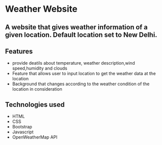 <h1>Weather Website</h1>
<h2>A website that gives weather information of a given location. Default location set to New Delhi.</h2>
<h2>Features</h2>
<ul>
  <li>provide deatils about temperature, weather description,wind speed,humidity and clouds</li>
  <li>Feature that allows user to input location to get the weather data at the location</li>
  <li>Background that changes according to the weather condition of the location in consideration</li>
</ul>

<h2>Technologies used</h2>
<ul>
  <li>HTML</li>
  <li>CSS</li>
  <li>Bootstrap</li>
  <li>Javascript</li>
  <li>OpenWeatherMap API</li>
</ul>
